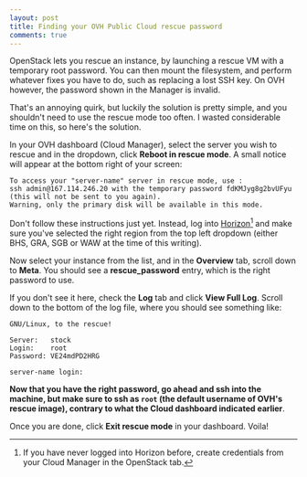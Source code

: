 ```yaml
---
layout: post
title: Finding your OVH Public Cloud rescue password
comments: true
---
```


OpenStack lets you rescue an instance, by launching a rescue VM with a temporary root password. You can then mount the filesystem, and perform whatever fixes you have to do, such as replacing a lost SSH key. On OVH however, the password shown in the Manager is invalid.

That's an annoying quirk, but luckily the solution is pretty simple, and you shouldn't need to use the rescue mode too often. I wasted considerable time on this, so here's the solution.

In your OVH dashboard (Cloud Manager), select the server you wish to rescue and in the dropdown, click **Reboot in rescue mode**. A small notice will appear at the bottom right of your screen:

```text
To access your "server-name" server in rescue mode, use :
ssh admin@167.114.246.20 with the temporary password fdKMJyg8g2bvUFyu (this will not be sent to you again).
Warning, only the primary disk will be available in this mode.
```

Don't follow these instructions just yet. Instead, log into [Horizon](https://horizon.cloud.ovh.net)[^1] and make sure you've selected the right region from the top left dropdown (either BHS, GRA, SGB or WAW at the time of this writing).

Now select your instance from the list, and in the **Overview** tab, scroll down to **Meta**. You should see a **rescue_password** entry, which is the right password to use.

If you don't see it here, check the **Log** tab and click **View Full Log**. Scroll down to the bottom of the log file, where you should see something like:

```text
GNU/Linux, to the rescue!

Server:   stock
Login:    root
Password: VE24mdPD2HRG

server-name login:
```

**Now that you have the right password, go ahead and ssh into the machine, but make sure to ssh as `root` (the default username of OVH's rescue image), contrary to what the Cloud dashboard indicated earlier**.

Once you are done, click **Exit rescue mode** in your dashboard. Voila!

[^1]: If you have never logged into Horizon before, create credentials from your Cloud Manager in the OpenStack tab.
